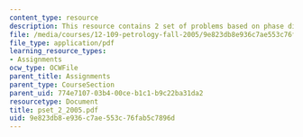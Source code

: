 ```yaml
---
content_type: resource
description: This resource contains 2 set of problems based on phase diagrams.
file: /media/courses/12-109-petrology-fall-2005/9e823db8e936c7ae553c76fab5c7896d_pset_2_2005.pdf
file_type: application/pdf
learning_resource_types:
- Assignments
ocw_type: OCWFile
parent_title: Assignments
parent_type: CourseSection
parent_uid: 774e7107-03b4-00ce-b1c1-b9c22ba31da2
resourcetype: Document
title: pset_2_2005.pdf
uid: 9e823db8-e936-c7ae-553c-76fab5c7896d
---
```

